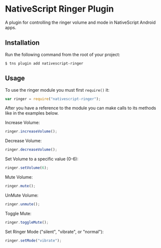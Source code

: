 # NativeScript Ringer Plugin

A plugin for controlling the ringer volume and mode in NativeScript Android apps.

## Installation

Run the following command from the root of your project:

```
$ tns plugin add nativescript-ringer
```

## Usage

To use the ringer module you must first `require()` it:

```js
var ringer = require("nativescript-ringer");
```

After you have a reference to the module you can make calls to its methods like in the examples below.

Increase Volume:

```js
ringer.increaseVolume();
```

Decrease Volume:

```js
ringer.decreaseVolume();
```

Set Volume to a specific value (0-6):

```js
ringer.setVolume(6);
```

Mute Volume:

```js
ringer.mute();
```

UnMute Volume:

```js
ringer.unmute();
```

Toggle Mute:

```js
ringer.toggleMute();
```

Set Ringer Mode ("silent", "vibrate", or "normal"):

```js
ringer.setMode("vibrate");
```
